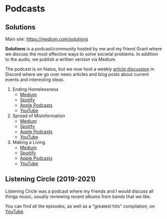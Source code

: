 # Podcasts

## Solutions
Main site: https://medium.com/solutions

**Solutions** is a podcast/community hosted by me and my friend Grant where we discuss the most effective ways to solve societal problems. In addition to the audio, we publish a written version via Medium.

The podcast is on hiatus, but we now host a weekly [article discussion](https://medium.com/solutions/introducing-article-discussions-42debdaa42f6) in Discord where we  go over news articles and blog posts about current events and interesting ideas.

1. Ending Homelessness
	- [Medium](https://medium.com/solutions/ending-homelessness-solutions-ep-1-b8d7932fa9b2)
	- [Spotify](https://open.spotify.com/episode/60e8p45y2348bps1TfP1ox?si=GCzer070Tamo9MgRFT_NSA)
	- [Apple Podcasts](https://podcasts.apple.com/us/podcast/ending-homelessness/id1544195138?i=1000502035887)
	- [YouTube](https://youtu.be/XvGVKvsL1Zw)
2. Spread of Misinformation
	- [Medium](https://medium.com/solutions/spread-of-misinformation-fb4aa8ff7c5f)
	- [Spotify](https://open.spotify.com/episode/30UWqAjoqFDCMGnAFisdgK?si=rPkKnv7EQkOXlMoSREmv4g)
	- [Apple Podcasts](https://podcasts.apple.com/us/podcast/spread-of-misinformation/id1544195138?i=1000509497301)
	- [YouTube](https://www.youtube.com/watch?v=ziMd95kEpC4)
3. Making a Living
	- [Medium](https://medium.com/solutions/making-a-living-solutions-ep-3-7451c4eb03fc)
	- [Spoitify](https://open.spotify.com/episode/2JIKrfa0O1rUw0nDMuoj4K?si=ace1f150ffc74715)
	- [Apple Podcasts](https://podcasts.apple.com/us/podcast/making-a-living/id1544195138?i=1000525253423)
	- [YouTube](https://youtu.be/VjgicVHadkE)

## Listening Circle (2019-2021)
Listening Circle was a podcast where my friends and I would discuss all things music, usually reviewing recent albums from bands that we like.

You can find all the episodes, as well as a "greatest hits" compilation, on [YouTube](https://www.youtube.com/channel/UCtM9VzujJ4bK-82xIi0vKFQ).
